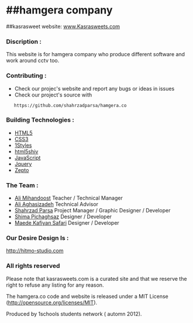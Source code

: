 ##hamgera company
====================================
##kasrasweet website: www.Kasrasweets.com
### Discription :
This website is for hamgera company who produce different software and work around cctv too.

### Contributing :
* Check our projec's website and report any bugs or ideas in issues
* Check our project's source with
```
   https://github.com/shahrzadparsa/hamgera.co
```


### Building Technologies :
* [HTML5](http://ali.md/wiki/html5)
* [CSS3](http://ali.md/css3ref)
* [1Styles](http://ali.md/1styles)
* [html5shiv](http://ali.md/html5shiv)
* [JavaScript](http://ali.md/wiki/javascript)
* [Jquery](http://ali.md/js/jguery)
* [Zepto](http://ali.md/js/zepto)


### The Team :
* [Ali Mihandoost](http://github.com/alimd) Teacher / Technical Manager
* [Ali Aghasizadeh](http://github.com/aligh) Technical Advisor
* [Shahrzad Parsa](https://github.com/SharzadParsa) Project Manager / Graphic Designer / Developer
* [Shima Pichaghsaz](https://github.com/shpichaghsaz) Designer / Developer
* [Maede Kafiyan Safari](https://github.com/m-kafiyan) Designer / Developer


### Our Desire Design Is :
http://hitmo-studio.com


### All rights reserved
Please note that kasrasweets.com is a curated site and that we reserve the right to refuse any listing for any reason.

The hamgera.co code and website is released under a MIT License (http://opensource.org/licenses/MIT).

Produced by 1schools students network ( automn 2012).